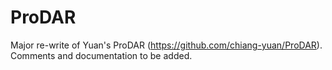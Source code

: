 # ProDAR

Major re-write of Yuan's ProDAR (https://github.com/chiang-yuan/ProDAR). Comments and documentation to be added.
